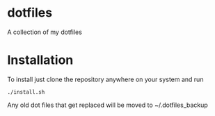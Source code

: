 dotfiles
========

A collection of my dotfiles

Installation
=============

To install just clone the repository anywhere on your system and run
```
./install.sh
```

Any old dot files that get replaced will be moved to ~/.dotfiles_backup
